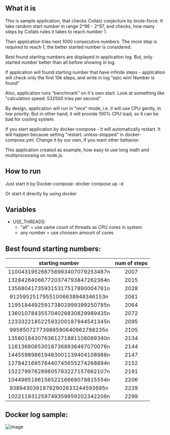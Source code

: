 ## What it is
This is sample application, that checks Collatz conjecture by brute-force. It take random start number in range 2^96 - 2^97, and checks, how many steps by Collats rules it takes to reach number 1.

Then application tries next 1000 consecutive numbers. The more step is required to reach 1, the better started number is considered.

Best found starting numbers are displayed in application log. But, only started number better than all before showing in log.

If application will found starting number that have infinite steps - application will check only the first 10k steps, and write in log "epic win! Number is found"

Also, application runs "benchmark" on it's own start. Look at something like "calculation speed: 532500 tries per second"

By design, application will run in "nice" mode, i.e. it will use CPU gently, in low priority. But in other hand, it will provide 100% CPU load, so it can be bad for cooling system.

If you start application by docker-compose - it will automatically restart. It will happen because setting "restart: unless-stopped" in docker-compose.yml. Change it by our own, if you want other behavior.

This application created as example, how easy to use long math and multiprocessing on node.js.

## How to run
Just start it by Docker-compose:
docker compose up -d

Or start it directly by using docker

## Variables
* USE_THREADS:
  * "all" = use same count of threads as CPU cores in system
  * any number = use choosen amount of cores

## Best found starting numbers:

| starting number | num of steps |
| :---: | :---: |
| 110043195266756993407079253487n | 2007 |
| 132842840667720374793847262364n | 2015 |
| 135680417359315317517890004761n | 2028 |
| 91259525179551006638948346153n | 2061 |
| 119518449259173802999399250785n | 2064 |
| 136010784355704026830829989435n | 2072 |
| 123332218522593200187944541345n | 2095 |
|  99585072773988590640962788235n | 2105 |
| 135601843076361271881108089340n | 2134 |
| 116136808530187368936497070076n | 2144 |
| 144559898619483001139404108988n | 2147 |
| 127842169576440745655274268894n | 2152 |
| 152279976289605783227157662107n | 2191 |
| 104496519615652216669078815554n | 2206 |
|  93894303919762902633244593695n | 2229 |
| 102211931259749359959202342206n | 2299 |

## Docker log sample:
![image](https://github.com/user-attachments/assets/1ab901d8-8a1c-4cd6-a42f-a64d8d0545d2)


